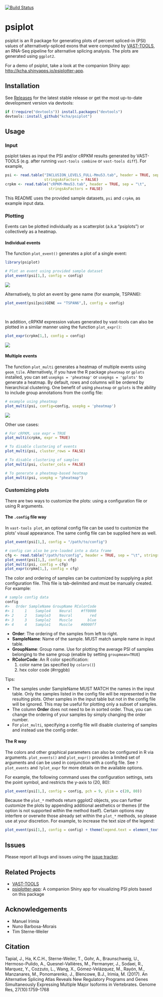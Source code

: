 <!-- README.md is generated from README.Rmd. Please edit that file -->
[![Build
Status](https://travis-ci.org/kcha/psiplot.svg?branch=master)](https://travis-ci.org/kcha/psiplot)

psiplot
=======

psiplot is an R package for generating plots of percent spliced-in (PSI)
values of alternatively-spliced exons that were computed by
[VAST-TOOLS](https://github.com/vastgroup/vast-tools), an RNA-Seq
pipeline for alternative splicing analysis. The plots are generated
using `ggplot2`.

For a demo of psiplot, take a look at the companion Shiny app:
<http://kcha.shinyapps.io/psiplotter-app>.

Installation
------------

See [Releases](https://github.com/kcha/psiplot/releases) for the latest
stable release or get the most up-to-date development version via
devtools:

``` r
if (!require("devtools")) install.packages("devtools")
devtools::install_github("kcha/psiplot")
```

Usage
-----

### Input

psiplot takes as input the PSI and/or cRPKM results generated by
VAST-TOOLS (e.g. after running `vast-tools combine` or
`vast-tools diff`). For example,

``` r
psi <- read.table("INCLUSION_LEVELS_FULL-Mmu53.tab", header = TRUE, sep = "\t",
                  stringsAsFactors = FALSE)
crpkm <- read.table("cRPKM-Mmu53.tab", header = TRUE, sep = "\t",
                    stringsAsFactors = FALSE)
```

This README uses the provided sample datasets, `psi` and `crpkm`, as
example input data.

### Plotting

Events can be plotted individually as a scatterplot (a.k.a “psiplots”)
or collectively as a heatmap.

#### Individual events

The function `plot_event()` generates a plot of a single event:

``` r
library(psiplot)

# Plot an event using provided sample dataset
plot_event(psi[1,], config = config)
```

![](man/figures/plot_event-1.png)

Alternatively, to plot an event by gene name (for example, TSPAN6):

``` r
plot_event(psi[psi$GENE == "TSPAN6",], config = config)
```

<br />

In addition, cRPKM expression values generated by vast-tools can also be
plotted in a similar manner using the function `plot_expr()`:

``` r
plot_expr(crpkm[1,], config = config)
```

![](man/figures/plot_expr-1.png)

#### Multiple events

The function `plot_multi` generates a heatmap of multiple events using
`geom_tile`. Alternatively, if you have the R package `pheatmap` or
`gplots` installed, you can set `usepkgs = 'pheatmap'` or
`usepkgs = 'gplots'` to generate a heatmap. By default, rows and columns
will be ordered by hierarchical clustering. One benefit of using
`pheatmap` or `gplots` is the ability to include group annotations from
the config file:

``` r
# example using pheatmap
plot_multi(psi, config=config, usepkg = 'pheatmap')
```

![](man/figures/plot_multi-1.png)

Other use cases:

``` r
# For cRPKM, use expr = TRUE
plot_multi(crpkm, expr = TRUE)

# To disable clustering of events
plot_multi(psi, cluster_rows = FALSE)

# To disable clustering of samples
plot_multi(psi, cluster_cols = FALSE)

# To generate a pheatmap-based heatmap 
plot_multi(psi, usepkg = "pheatmap")
```

### Customizing plots

There are two ways to customize the plots: using a configuration file or
using R arguments.

#### The `.config` file way

In `vast-tools plot`, an optional config file can be used to customize
the plots’ visual appearance. The same config file can be supplied here
as well.

``` r
plot_event(psi[1,], config = "/path/to/config")

# config can also be pre-loaded into a data frame
cfg <- read.table("/path/to/config", header = TRUE, sep = "\t", stringsAsFactor = FALSE)
plot_event(psi[1,], config = cfg)
plot_multi(psi, config = cfg)
plot_expr(crpkm[1,], config = cfg)
```

The color and ordering of samples can be customized by supplying a plot
configuration file. This file is tab-delimited and must be manually
created. For example:

``` r
# sample config data
config
#>   Order SampleName GroupName RColorCode
#> 1     1    Sample4    Neural    #ff0000
#> 2     2    Sample3    Neural        red
#> 3     3    Sample2    Muscle       blue
#> 4     4    Sample1    Muscle    #0000ff
```

-   **Order**: The ordering of the samples from left to right.
-   **SampleName**: Name of the sample. MUST match sample name in input
    table.
-   **GroupName**: Group name. Use for plotting the average PSI of
    samples belonging to the same group (enable by setting
    `groupmean=TRUE`)
-   **RColorCode**: An R color specification:
    1.  color name (as specified by `colors()`)
    2.  hex color code (\#rrggbb)

Tips:

-   The samples under SampleName MUST MATCH the names in the input
    table. Only the samples listed in the config file will be
    represented in the resulting plots. Other samples in the input table
    but not in the config file will be ignored. This may be useful for
    plotting only a subset of samples.
-   The column **Order** does not need to be in sorted order. Thus, you
    can change the ordering of your samples by simply changing the order
    number.
-   For `plot_multi`, specifying a config file will disable clustering
    of samples and instead use the config order.

#### The R way

The colors and other graphical parameters can also be configured in R
via arguments. `plot_events()` and `plot_expr()` provides a limited set
of arguments and can be used in conjunction with a config file. See
`?plot_events` and `?plot_expr` for more details on the available
options.

For example, the following command uses the configuration settings, sets
the point symbol, and restricts the y-axis to (20, 80):

``` r
plot_event(psi[1,], config = config, pch = 9, ylim = c(20, 80))
```

Because the `plot_*` methods return ggplot2 objects, you can further
customize the plots by appending additional aesthetics or themes (if the
option is not supported within the method itself). Certain options may
interfere or overwite those already set within the `plot_*` methods, so
please use at your discretion. For example, to increase the text size of
the legend:

``` r
plot_event(psi[1,], config = config) + theme(legend.text = element_text(size = 20))
```

Issues
------

Please report all bugs and issues using the [issue
tracker](https://github.com/kcha/psiplot/issues).

Related Projects
----------------

-   [VAST-TOOLS](https://github.com/vastgroup/vast-tools)
-   [psiplotter-app](https://github.com/kcha/psiplotter-app): A
    companion Shiny app for visualizing PSI plots based on this package

Acknowledgements
----------------

-   Manuel Irimia
-   Nuno Barbosa-Morais
-   Tim Sterne-Weiler

Citation
--------

Tapial, J., Ha, K.C.H., Sterne-Weiler, T., Gohr, A., Braunschweig, U.,
Hermoso-Pulido, A., Quesnel-Vallières, M., Permanyer, J., Sodaei, R.,
Marquez, Y., Cozzuto, L., Wang, X., Gómez-Velázquez, M., Rayón, M.,
Manzanares, M., Ponomarenko, J., Blencowe, B.J., Irimia, M. (2017). An
Alternative Splicing Atlas Reveals New Regulatory Programs and Genes
Simultaneously Expressing Multiple Major Isoforms in Vertebrates. Genome
Res, 27(10):1759-1768
